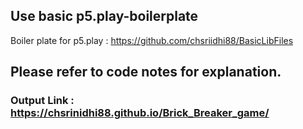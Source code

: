 
## Use basic p5.play-boilerplate
Boiler plate for p5.play : https://github.com/chsriidhi88/BasicLibFiles

## Please refer to code notes for explanation.

### Output Link : https://chsrinidhi88.github.io/Brick_Breaker_game/
